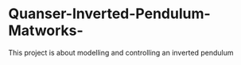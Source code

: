 # Quanser-Inverted-Pendulum-Matworks-
This project is about modelling and controlling an inverted pendulum
